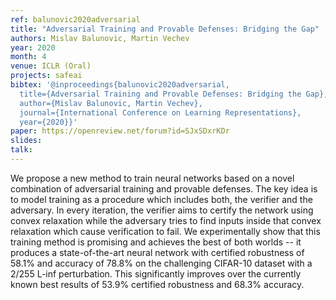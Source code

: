 ```yaml
---
ref: balunovic2020adversarial
title: "Adversarial Training and Provable Defenses: Bridging the Gap"
authors: Mislav Balunovic, Martin Vechev
year: 2020
month: 4
venue: ICLR (Oral)
projects: safeai
bibtex: '@inproceedings{balunovic2020adversarial,
  title={Adversarial Training and Provable Defenses: Bridging the Gap},
  author={Mislav Balunovic, Martin Vechev},
  journal={International Conference on Learning Representations},
  year={2020}}'
paper: https://openreview.net/forum?id=SJxSDxrKDr
slides:
talk: 
---
```


We propose a new method to train neural networks based on a novel combination of adversarial training and provable defenses. The key idea is to model training as a procedure which includes both, the verifier and the adversary. In every iteration, the verifier aims to
certify the network using convex relaxation while the adversary tries to find inputs inside that convex relaxation which cause verification to fail. We experimentally show that this training method is promising and achieves the best of both worlds -- it produces a state-of-the-art
neural network with certified robustness of 58.1% and accuracy of 78.8% on the challenging CIFAR-10 dataset with a 2/255 L-inf perturbation. This significantly improves over the currently known best results of 53.9% certified robustness and 68.3% accuracy. 

